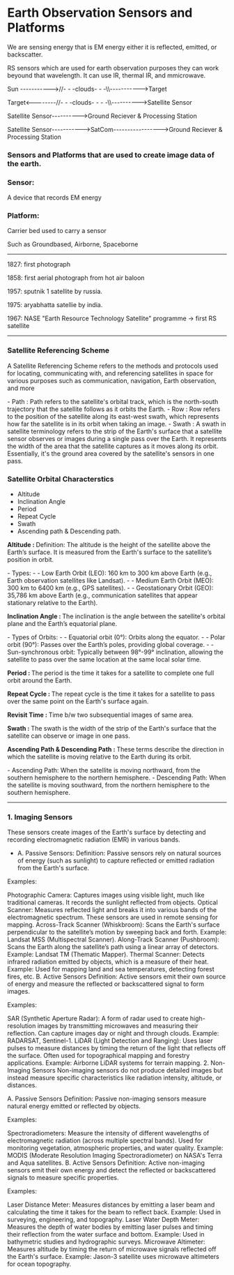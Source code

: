 # Earth Observation Sensors and Platforms

<p>We are sensing energy that is EM energy either it is reflected, emitted, or backscatter.</p>

<p>RS sensors which are used for earth observation purposes they can work beyound that wavelength. It can use IR, thermal IR, and mmicrowave.</p>

<p>Sun ----------->//- - -clouds- - -\\----------->Target</p>
<p>Target<--------//- - -clouds- - - -\\---------->Satellite Sensor</p>
<p>Satellite Sensor---------->Ground Reciever & Processing Station</p>
<p>Satellite Sensor----------->SatCom----------------->Ground Reciever & Processing Station</p>

### Sensors and Platforms that are used to create image data of the earth.
### Sensor:
<p>A device that records EM energy</p>

### Platform:
<p>Carrier bed used to carry a sensor</p>
<p>Such as Groundbased, Airborne, Spaceborne</p>

<hr>
<p> 1827: first photograph</p>
<p> 1858: first aerial photograph from hot air baloon</p>
<p> 1957: sputnik 1 satellite by russia.</p>
<p> 1975: aryabhatta satellie by india.</p>
<p> 1967: NASE "Earth Resource Technology Satellite" programme -> first RS satellite</p>
<hr>

### Satellite Referencing Scheme
<p>A Satellite Referencing Scheme refers to the methods and protocols used for locating, communicating with, and referencing satellites in space for various purposes such as communication, navigation, Earth observation, and more</p>
- Path : Path refers to the satellite's orbital track, which is the north-south trajectory that the satellite follows as it orbits the Earth.
- Row : Row refers to the position of the satellite along its east-west swath, which represents how far the satellite is in its orbit when taking an image.
- Swath : A swath in satellite terminology refers to the strip of the Earth's surface that a satellite sensor observes or images during a single pass over the Earth. It represents the width of the area that the satellite captures as it moves along its orbit. Essentially, it's the ground area covered by the satellite's sensors in one pass.

### Satellite Orbital Characterstics
- Altitude
- Inclination Angle
- Period
- Repeat Cycle
- Swath
- Ascending path & Descending path.

<p><b>Altitude : </b> Definition: The altitude is the height of the satellite above the Earth’s surface. It is measured from the Earth's surface to the satellite’s position in orbit.</p>
- Types:
- - Low Earth Orbit (LEO): 160 km to <!--2,000-->300 km above Earth (e.g., Earth observation satellites like Landsat).
- - Medium Earth Orbit (MEO): <!--2,000-->300 km to <!--35,786-->6400 km (e.g., GPS satellites).
- - Geostationary Orbit (GEO): 35,786 km above Earth (e.g., communication satellites that appear stationary relative to the Earth).

<p><b>Inclination Angle : </b>The inclination is the angle between the satellite's orbital plane and the Earth’s equatorial plane.</p> 
- Types of Orbits:
- - Equatorial orbit (0°): Orbits along the equator.
- - Polar orbit (90°): Passes over the Earth’s poles, providing global coverage.
- - Sun-synchronous orbit: Typically between 98°-99° inclination, allowing the satellite to pass over the same location at the same local solar time.

<p><b>Period : </b>The period is the time it takes for a satellite to complete one full orbit around the Earth.</p>
<p><b>Repeat Cycle : </b> The repeat cycle is the time it takes for a satellite to pass over the same point on the Earth's surface again.</p>
<p><b>Revisit Time : </b> Time b/w two subsequential images of same area.</p>

<p><b>Swath : </b> The swath is the width of the strip of the Earth's surface that the satellite can observe or image in one pass.</p>

<p><b>Ascending Path & Descending Path : </b>These terms describe the direction in which the satellite is moving relative to the Earth during its orbit.</p>
- Ascending Path: When the satellite is moving northward, from the southern hemisphere to the northern hemisphere.
- Descending Path: When the satellite is moving southward, from the northern hemisphere to the southern hemisphere.
<hr>

### 1. Imaging Sensors
<p>These sensors create images of the Earth's surface by detecting and recording electromagnetic radiation (EMR) in various bands.</p>

- A. Passive Sensors:
Definition: Passive sensors rely on natural sources of energy (such as sunlight) to capture reflected or emitted radiation from the Earth's surface.

Examples:

Photographic Camera:
Captures images using visible light, much like traditional cameras. It records the sunlight reflected from objects.
Optical Scanner:
Measures reflected light and breaks it into various bands of the electromagnetic spectrum. These sensors are used in remote sensing for mapping.
Across-Track Scanner (Whiskbroom):
Scans the Earth's surface perpendicular to the satellite’s motion by sweeping back and forth.
Example: Landsat MSS (Multispectral Scanner).
Along-Track Scanner (Pushbroom):
Scans the Earth along the satellite’s path using a linear array of detectors.
Example: Landsat TM (Thematic Mapper).
Thermal Scanner:
Detects infrared radiation emitted by objects, which is a measure of their heat.
Example: Used for mapping land and sea temperatures, detecting forest fires, etc.
B. Active Sensors
Definition: Active sensors emit their own source of energy and measure the reflected or backscattered signal to form images.

Examples:

SAR (Synthetic Aperture Radar):
A form of radar used to create high-resolution images by transmitting microwaves and measuring their reflection.
Can capture images day or night and through clouds.
Example: RADARSAT, Sentinel-1.
LiDAR (Light Detection and Ranging):
Uses laser pulses to measure distances by timing the return of the light that reflects off the surface.
Often used for topographical mapping and forestry applications.
Example: Airborne LiDAR systems for terrain mapping.
2. Non-Imaging Sensors
Non-imaging sensors do not produce detailed images but instead measure specific characteristics like radiation intensity, altitude, or distances.

A. Passive Sensors
Definition: Passive non-imaging sensors measure natural energy emitted or reflected by objects.

Examples:

Spectroradiometers:
Measure the intensity of different wavelengths of electromagnetic radiation (across multiple spectral bands).
Used for monitoring vegetation, atmospheric properties, and water quality.
Example: MODIS (Moderate Resolution Imaging Spectroradiometer) on NASA's Terra and Aqua satellites.
B. Active Sensors
Definition: Active non-imaging sensors emit their own energy and detect the reflected or backscattered signals to measure specific properties.

Examples:

Laser Distance Meter:
Measures distances by emitting a laser beam and calculating the time it takes for the beam to reflect back.
Example: Used in surveying, engineering, and topography.
Laser Water Depth Meter:
Measures the depth of water bodies by emitting laser pulses and timing their reflection from the water surface and bottom.
Example: Used in bathymetric studies and hydrographic surveys.
Microwave Altimeter:
Measures altitude by timing the return of microwave signals reflected off the Earth's surface.
Example: Jason-3 satellite uses microwave altimeters for ocean topography.
